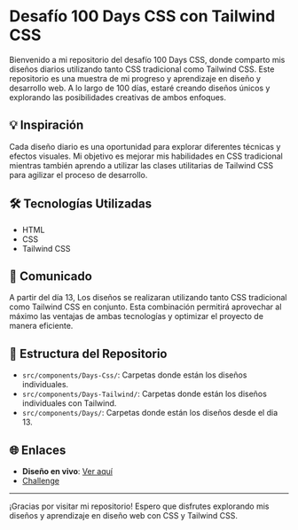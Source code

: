 # Desafío 100 Days CSS con Tailwind CSS
Bienvenido a mi repositorio del desafío 100 Days CSS, donde comparto mis diseños diarios utilizando tanto CSS tradicional como Tailwind CSS. Este repositorio es una muestra de mi progreso y aprendizaje en diseño y desarrollo web. A lo largo de 100 días, estaré creando diseños únicos y explorando las posibilidades creativas de ambos enfoques.
## 💡 Inspiración
Cada diseño diario es una oportunidad para explorar diferentes técnicas y efectos visuales. Mi objetivo es mejorar mis habilidades en CSS tradicional mientras también aprendo a utilizar las clases utilitarias de Tailwind CSS para agilizar el proceso de desarrollo.
## 🛠️ Tecnologías Utilizadas
- HTML
- CSS 
- Tailwind CSS
## 📅 Comunicado
A partir del día 13, Los diseños se realizaran utilizando tanto CSS tradicional como Tailwind CSS en conjunto. Esta combinación permitirá aprovechar al máximo las ventajas de ambas tecnologías y optimizar el proyecto de manera eficiente.
## 📂 Estructura del Repositorio
- `src/components/Days-Css/`: Carpetas donde están los diseños individuales.
- `src/components/Days-Tailwind/`: Carpetas donde están los diseños individuales con Tailwind.
- `src/components/Days/`: Carpetas donde están los diseños desde el dia 13.
## 🌐 Enlaces
- **Diseño en vivo**: [Ver aquí](https://kevinmolinadev.github.io/100-days-css)
- [Challenge](https://100dayscss.com/)
---
¡Gracias por visitar mi repositorio! Espero que disfrutes explorando mis diseños y aprendizaje en diseño web con CSS y Tailwind CSS.
